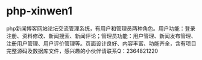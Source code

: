 # php-xinwen1
php新闻博客网站论坛交流管理系统，有用户和管理员两种角色。用户功能：登录注册、资料修改、新闻搜索、新闻评论；管理员功能：用户管理、新闻发布管理、注册用户管理、用户评价管理等。页面设计良好、内容丰富、功能齐全，含有项目完整源码及数据库文件，感兴趣的小伙伴请联系Q：2364821220

